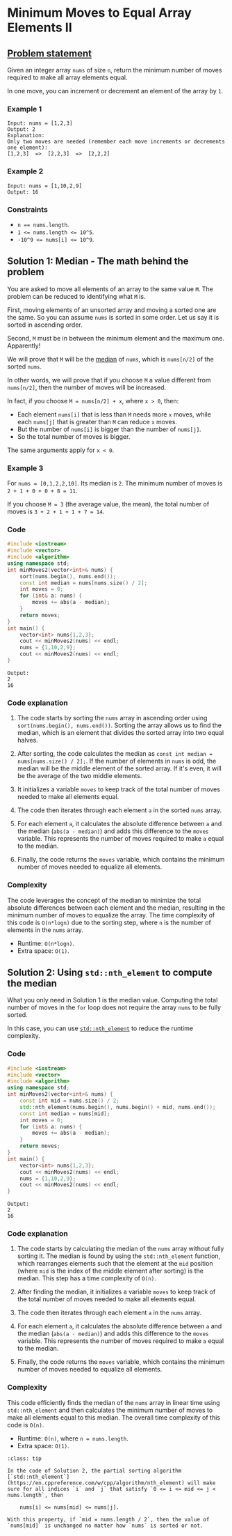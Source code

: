 # Minimum Moves to Equal Array Elements II


## [Problem statement](https://leetcode.com/problems/minimum-moves-to-equal-array-elements-ii/)

Given an integer array `nums` of size `n`, return the minimum number of moves required to make all array elements equal.

In one move, you can increment or decrement an element of the array by `1`.

### Example 1
```text
Input: nums = [1,2,3]
Output: 2
Explanation:
Only two moves are needed (remember each move increments or decrements one element):
[1,2,3]  =>  [2,2,3]  =>  [2,2,2]
```

### Example 2
```text
Input: nums = [1,10,2,9]
Output: 16
``` 

### Constraints

* `n == nums.length`.
* `1 <= nums.length <= 10^5`.
* `-10^9 <= nums[i] <= 10^9`.

## Solution 1: Median - The math behind the problem

You are asked to move all elements of an array to the same value `M`. The problem can be reduced to identifying what `M` is.

First, moving elements of an unsorted array and moving a sorted one are the same. So you can assume `nums` is sorted in some order. Let us say it is sorted in ascending order.

Second, `M` must be in between the minimum element and the maximum one. Apparently!

We will prove that `M` will be the [median](https://en.wikipedia.org/wiki/Median) of `nums`, which is `nums[n/2]` of the sorted `nums`. 

In other words, we will prove that if you choose `M` a value different from `nums[n/2]`, then the number of moves will be increased.

In fact, if you choose `M = nums[n/2] + x`, where `x > 0`, then:

* Each element `nums[i]` that is less than `M` needs more `x` moves, while each `nums[j]` that is greater than `M` can reduce `x` moves. 
* But the number of `nums[i]` is bigger than the number of `nums[j]`.
* So the total number of moves is bigger.

The same arguments apply for `x < 0`.

### Example 3
For `nums = [0,1,2,2,10]`. Its median is `2`. The minimum number of moves is `2 + 1 + 0 + 0 + 8 = 11`.

If you choose `M = 3` (the average value, the mean), the total number of moves is `3 + 2 + 1 + 1 + 7 = 14`. 

### Code
```cpp
#include <iostream>
#include <vector>
#include <algorithm>
using namespace std;
int minMoves2(vector<int>& nums) {
    sort(nums.begin(), nums.end());
    const int median = nums[nums.size() / 2];
    int moves = 0;
    for (int& a: nums) {
        moves += abs(a - median);
    }
    return moves;
}
int main() {
    vector<int> nums{1,2,3};
    cout << minMoves2(nums) << endl;
    nums = {1,10,2,9};
    cout << minMoves2(nums) << endl;
}
```
```text
Output:
2
16
```

### Code explanation

1. The code starts by sorting the `nums` array in ascending order using `sort(nums.begin(), nums.end())`. Sorting the array allows us to find the median, which is an element that divides the sorted array into two equal halves.

2. After sorting, the code calculates the median as `const int median = nums[nums.size() / 2];`. If the number of elements in `nums` is odd, the median will be the middle element of the sorted array. If it's even, it will be the average of the two middle elements.

3. It initializes a variable `moves` to keep track of the total number of moves needed to make all elements equal.

4. The code then iterates through each element `a` in the sorted `nums` array.

5. For each element `a`, it calculates the absolute difference between `a` and the median (`abs(a - median)`) and adds this difference to the `moves` variable. This represents the number of moves required to make `a` equal to the median.

6. Finally, the code returns the `moves` variable, which contains the minimum number of moves needed to equalize all elements.

### Complexity
The code leverages the concept of the median to minimize the total absolute differences between each element and the median, resulting in the minimum number of moves to equalize the array. The time complexity of this code is `O(n*logn)` due to the sorting step, where `n` is the number of elements in the `nums` array.

* Runtime: `O(n*logn)`.
* Extra space: `O(1)`.


## Solution 2: Using `std::nth_element` to compute the median

What you only need in Solution 1 is the median value. Computing the total number of moves in the `for` loop does not require the array `nums` to be fully sorted. 

In this case, you can use [`std::nth_element`](https://en.cppreference.com/w/cpp/algorithm/nth_element) to reduce the runtime complexity.

### Code
```cpp
#include <iostream>
#include <vector>
#include <algorithm>
using namespace std;
int minMoves2(vector<int>& nums) {
    const int mid = nums.size() / 2;    
    std::nth_element(nums.begin(), nums.begin() + mid, nums.end());
    const int median = nums[mid];
    int moves = 0;
    for (int& a: nums) {
        moves += abs(a - median);
    }
    return moves;
}
int main() {
    vector<int> nums{1,2,3};
    cout << minMoves2(nums) << endl;
    nums = {1,10,2,9};
    cout << minMoves2(nums) << endl;
}
```
```text
Output:
2
16
```

### Code explanation

1. The code starts by calculating the median of the `nums` array without fully sorting it. The median is found by using the `std::nth_element` function, which rearranges elements such that the element at the `mid` position (where `mid` is the index of the middle element after sorting) is the median. This step has a time complexity of `O(n)`.

2. After finding the median, it initializes a variable `moves` to keep track of the total number of moves needed to make all elements equal.

3. The code then iterates through each element `a` in the `nums` array.

4. For each element `a`, it calculates the absolute difference between `a` and the median (`abs(a - median)`) and adds this difference to the `moves` variable. This represents the number of moves required to make `a` equal to the median.

5. Finally, the code returns the `moves` variable, which contains the minimum number of moves needed to equalize all elements.


### Complexity
This code efficiently finds the median of the `nums` array in linear time using `std::nth_element` and then calculates the minimum number of moves to make all elements equal to this median. The overall time complexity of this code is `O(n)`.

* Runtime: `O(n)`, where `n = nums.length`.
* Extra space: `O(1)`.

```{admonition} Modern C++ tips
:class: tip

In the code of Solution 2, the partial sorting algorithm [`std::nth_element`](https://en.cppreference.com/w/cpp/algorithm/nth_element) will make sure for all indices `i` and `j` that satisfy `0 <= i <= mid <= j < nums.length`, then

    nums[i] <= nums[mid] <= nums[j].

With this property, if `mid = nums.length / 2`, then the value of `nums[mid]` is unchanged no matter how `nums` is sorted or not.
```


